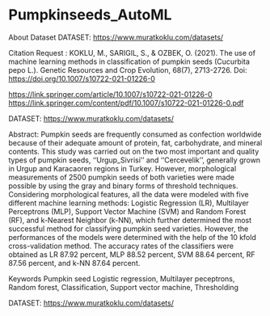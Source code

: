 # Pumpkinseeds_AutoML

About Dataset
DATASET: https://www.muratkoklu.com/datasets/

Citation Request :
KOKLU, M., SARIGIL, S., & OZBEK, O. (2021). The use of machine learning methods in classification of pumpkin seeds (Cucurbita pepo L.). Genetic Resources and Crop Evolution, 68(7), 2713-2726. Doi: https://doi.org/10.1007/s10722-021-01226-0

https://link.springer.com/article/10.1007/s10722-021-01226-0
https://link.springer.com/content/pdf/10.1007/s10722-021-01226-0.pdf

DATASET: https://www.muratkoklu.com/datasets/

Abstract: Pumpkin seeds are frequently consumed as confection worldwide because of their adequate amount of protein, fat, carbohydrate, and mineral contents. This study was carried out on the two most important and quality types of pumpkin seeds, ‘‘Urgup_Sivrisi’’ and ‘‘Cercevelik’’, generally grown in Urgup and Karacaoren regions in Turkey. However, morphological measurements of 2500 pumpkin seeds of both varieties were made possible by using the gray and binary forms of threshold techniques. Considering morphological features, all the data were modeled with five different machine learning methods: Logistic Regression (LR), Multilayer Perceptrons (MLP), Support Vector Machine (SVM) and Random Forest (RF), and k-Nearest Neighbor (k-NN), which further determined the most successful method for classifying pumpkin seed varieties. However, the performances of the models were determined with the help of the 10 kfold cross-validation method. The accuracy rates of the classifiers were obtained as LR 87.92 percent, MLP 88.52 percent, SVM 88.64 percent, RF 87.56 percent, and k-NN 87.64 percent.

Keywords Pumpkin seed Logistic regression, Multilayer peceptrons, Random forest, Classification, Support vector machine, Thresholding

DATASET: https://www.muratkoklu.com/datasets/
